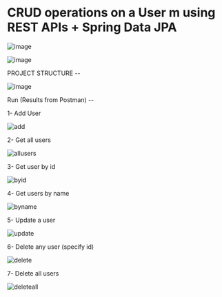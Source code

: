 # CRUD operations on a User m using REST APIs + Spring Data JPA

![image](https://user-images.githubusercontent.com/32836978/125252990-9136b780-e316-11eb-88d7-b31f285164cd.png)

![image](https://user-images.githubusercontent.com/32836978/125240315-96403a80-e307-11eb-8d8f-7e9bf3e883d4.png)

PROJECT STRUCTURE --

![image](https://user-images.githubusercontent.com/32836978/125240468-c556ac00-e307-11eb-948d-2cd866de6c0c.png)

Run (Results from Postman) --

1- Add User

![add](https://user-images.githubusercontent.com/32836978/125250944-6b101800-e314-11eb-897e-00f0e94b6555.PNG)

2- Get all users

![allusers](https://user-images.githubusercontent.com/32836978/125250972-74998000-e314-11eb-90da-ecfd52579e07.PNG)

3- Get user by id

![byid](https://user-images.githubusercontent.com/32836978/125251596-2042d000-e315-11eb-977d-257814224e95.PNG)

4- Get users by name 

![byname](https://user-images.githubusercontent.com/32836978/125251057-87ac5000-e314-11eb-829a-1b2012cf61cb.PNG)

5- Update a user 

![update](https://user-images.githubusercontent.com/32836978/125251107-9561d580-e314-11eb-8ee0-0b072972454a.PNG)

6- Delete any user (specify id)

![delete](https://user-images.githubusercontent.com/32836978/125251150-a1e62e00-e314-11eb-9bdf-4326d20cc382.PNG)

7- Delete all users

![deleteall](https://user-images.githubusercontent.com/32836978/125251580-1b7e1c00-e315-11eb-81a3-77f826d0eb14.PNG)

